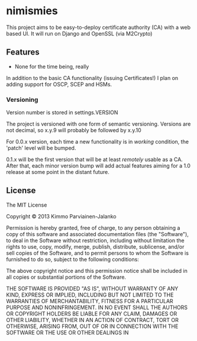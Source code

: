 # nimismies

This project aims to be easy-to-deploy certificate authority (CA) with a web based UI. It will run on Django and OpenSSL (via M2Crypto)

## Features

* None for the time being, really

In addition to the basic CA functionality (issuing Certificates!) I plan on
adding support for OSCP, SCEP and HSMs.

### Versioning

Version number is stored in settings.VERSION

The project is versioned with one form of semantic versioning. Versions are
not decimal, so x.y.9 will probably be followed by x.y.10

For 0.0.x version, each time a new functionality is in _working_ condition,
the 'patch' level will be bumped.

0.1.x will be
the first version that will be at least _remotely_ usable as a CA.
After that, each minor version bump will add actual features aiming for
a 1.0 release at some point in the distant future.

## License

The MIT License

Copyright © 2013 Kimmo Parviainen-Jalanko

Permission is hereby granted, free of charge, to any person obtaining a copy
of this software and associated documentation files (the "Software"), to deal
in the Software without restriction, including without limitation the rights
to use, copy, modify, merge, publish, distribute, sublicense, and/or sell
copies of the Software, and to permit persons to whom the Software is
furnished to do so, subject to the following conditions:

The above copyright notice and this permission notice shall be included in
all copies or substantial portions of the Software.

THE SOFTWARE IS PROVIDED "AS IS", WITHOUT WARRANTY OF ANY KIND, EXPRESS OR
IMPLIED, INCLUDING BUT NOT LIMITED TO THE WARRANTIES OF MERCHANTABILITY,
FITNESS FOR A PARTICULAR PURPOSE AND NONINFRINGEMENT. IN NO EVENT SHALL THE
AUTHORS OR COPYRIGHT HOLDERS BE LIABLE FOR ANY CLAIM, DAMAGES OR OTHER
LIABILITY, WHETHER IN AN ACTION OF CONTRACT, TORT OR OTHERWISE, ARISING FROM,
OUT OF OR IN CONNECTION WITH THE SOFTWARE OR THE USE OR OTHER DEALINGS IN


